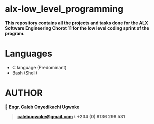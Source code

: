 # alx-low_level_programming

**This repository contains all the projects and tasks done for the ALX Software Engineering Chorot 11 for the low level coding sprint of the program.**


# Languages 
- C language (Predominant)
- Bash (Shell)

# AUTHOR
**👤 Engr. Caleb Onyedikachi Ugwoke**
> **calebugwoke@gmail.com**
📞 **+234 (0) 8136 298 531**
